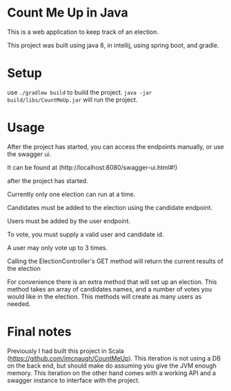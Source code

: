 # Count Me Up in Java

This is a web application to keep track of an election.

This project was built using java 8, in intellij, using spring boot, and gradle.

# Setup
use `./gradlew build` to build the project. 
`java -jar build/libs/CountMeUp.jar` will run the project.

# Usage
After the project has started, you can access the endpoints manually, or use the swagger ui. 

It can be found at (http://localhost:8080/swagger-ui.html#!)

after the project has started. 

Currently only one election can run at a time. 

Candidates must be added to the election using the candidate endpoint. 

Users must be added by the user endpoint. 

To vote, you must supply a valid user and candidate id. 

A user may only vote up to 3 times. 

Calling the ElectionController's GET method will return the current results of the election


For convenience there is an extra method that will set up an election. This method takes an array of candidates names, and a number of votes you would like in the election. This methods will create as many users as needed.


# Final notes
Previously I had built this project in Scala (https://github.com/imcnaugh/CountMeUp). This iteration is not using a DB on the back end, but should make do assuming you give the JVM enough memory. This iteration on the other hand comes with a working API and a swagger instance to interface with the project.
